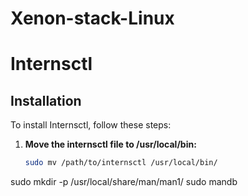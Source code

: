 # Xenon-stack-Linux

# Internsctl

## Installation

To install Internsctl, follow these steps:

1. **Move the internsctl file to /usr/local/bin:**
   
   ```bash
   sudo mv /path/to/internsctl /usr/local/bin/
sudo mkdir -p /usr/local/share/man/man1/
sudo mandb
